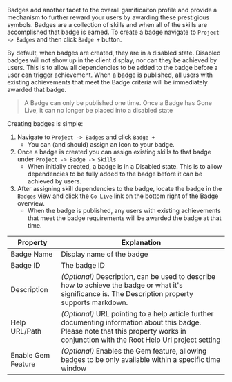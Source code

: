 Badges add another facet to the overall gamificaiton profile and provide a mechanism to further reward your users by awarding these prestigious symbols. Badges are a collection of skills and when all of the skills are accomplished that badge is earned. To create a badge navigate to `Project -> Badges` and then click `Badge +` button.

By default, when badges are created, they are in a disabled state. Disabled badges will not show up in the client display, nor can they be achieved by users. This is to allow all dependencies to be added to the badge before a user can trigger achievement. When a badge is published, all users with existing achievements that meet the Badge criteria will be immediately awarded that badge.

> A Badge can only be published one time. Once a Badge has Gone Live, it can no longer be placed into a disabled state

Creating badges is simple:

1. Navigate to `Project -> Badges` and click `Badge +`
    * You can (and should) assign an Icon to your badge.
2. Once a badge is created you can assign existing skills to that badge under `Project -> Badge -> Skills`
    * When initially created, a badge is in a Disabled state. This is to allow dependencies to be fully added to the badge before it can be achieved by users.
3. After assigning skill dependencies to the badge, locate the badge in the `Badges` view and click the `Go Live` link on the bottom right of the Badge overview.
    * When the badge is published, any users with existing achievements that meet the badge requirements will be awarded the badge at that time.

| Property | Explanation |
| -------- | ----------- |
| Badge Name | Display name of the badge |
| Badge ID | The badge ID |
| Description | *(Optional)* Description, can be used to describe how to achieve the badge or what it's significance is. The Description property supports markdown. |
| Help URL/Path | *(Optional)* URL pointing to a help article further documenting information about this badge. Please note that this property works in conjunction with the Root Help Url project setting |
| Enable Gem Feature | *(Optional)* Enables the Gem feature, allowing badges to be only available within a specific time window |